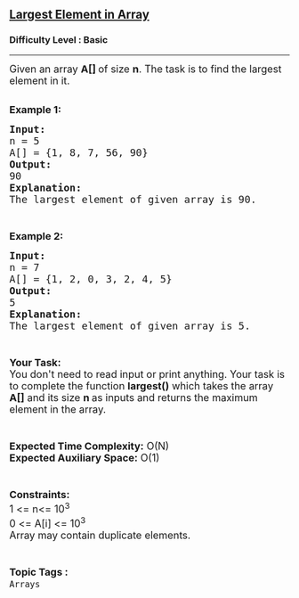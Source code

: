 <h2><a href="https://practice.geeksforgeeks.org/problems/largest-element-in-array4009/0?utm_source=youtube&utm_medium=collab_striver_ytdescription&utm_campaign=largest-element-in-array">Largest Element in Array</a></h2><h3>Difficulty Level : Basic</h3><hr><div class="problems_problem_content__Xm_eO" style="user-select: auto;"><p style="user-select: auto;"><span style="font-size: 18px; user-select: auto;">Given an array <strong style="user-select: auto;">A[] </strong>of size <strong style="user-select: auto;">n</strong>. The task is to find the largest element in it.</span><br style="user-select: auto;">
&nbsp;</p>

<p style="user-select: auto;"><span style="font-size: 18px; user-select: auto;"><strong style="user-select: auto;">Example 1:</strong></span></p>

<pre style="user-select: auto;"><span style="font-size: 18px; user-select: auto;"><strong style="user-select: auto;">Input:</strong>
n = 5
A[] = {1, 8, 7, 56, 90}
<strong style="user-select: auto;">Output:</strong>
90
<strong style="user-select: auto;">Explanation:</strong>
The largest element of given array is 90.</span></pre>

<p style="user-select: auto;">&nbsp;</p>

<p style="user-select: auto;"><span style="font-size: 18px; user-select: auto;"><strong style="user-select: auto;">Example 2:</strong></span></p>

<pre style="user-select: auto;"><span style="font-size: 18px; user-select: auto;"><strong style="user-select: auto;">Input:</strong>
n = 7
A[] = {1, 2, 0, 3, 2, 4, 5}
<strong style="user-select: auto;">Output:</strong>
5
<strong style="user-select: auto;">Explanation:</strong>
The largest element of given array is 5.</span></pre>

<p style="user-select: auto;">&nbsp;</p>

<p style="user-select: auto;"><span style="font-size: 18px; user-select: auto;"><strong style="user-select: auto;">Your Task:&nbsp;&nbsp;</strong><br style="user-select: auto;">
You don't need to read input or print anything. Your task is to complete the function <strong style="user-select: auto;">largest()</strong>&nbsp;which takes the array <strong style="user-select: auto;">A[]</strong> and its size <strong style="user-select: auto;">n&nbsp;</strong>as inputs and returns the maximum element in the array.</span></p>

<p style="user-select: auto;">&nbsp;</p>

<p style="user-select: auto;"><span style="font-size: 18px; user-select: auto;"><strong style="user-select: auto;">Expected Time Complexity:</strong> O(N)<br style="user-select: auto;">
<strong style="user-select: auto;">Expected Auxiliary Space:</strong> O(1)</span></p>

<p style="user-select: auto;">&nbsp;</p>

<p style="user-select: auto;"><span style="font-size: 18px; user-select: auto;"><strong style="user-select: auto;">Constraints:</strong><br style="user-select: auto;">
1 &lt;= n&lt;= 10<sup style="user-select: auto;">3</sup><br style="user-select: auto;">
0 &lt;= A[i] &lt;= 10<sup style="user-select: auto;">3</sup><br style="user-select: auto;">
Array may contain duplicate elements.&nbsp;</span></p>
</div><br><p><span style=font-size:18px><strong>Topic Tags : </strong><br><code>Arrays</code>&nbsp;